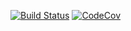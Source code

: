 [![Build Status][actions-badge]][actions-url]
[![CodeCov][codecov-badge]][codecov-url]

[actions-badge]: https://github.com/Devin-Yeung/rust-ci-conf/actions/workflows/ci.yml/badge.svg?branch=master
[actions-url]: https://github.com/Devin-Yeung/rust-ci-conf/actions/workflows/ci.yml
[codecov-badge]: https://codecov.io/gh/Devin-Yeung/rust-ci-conf/branch/master/graph/badge.svg
[codecov-url]: https://codecov.io/gh/Devin-Yeung/rust-ci-conf
